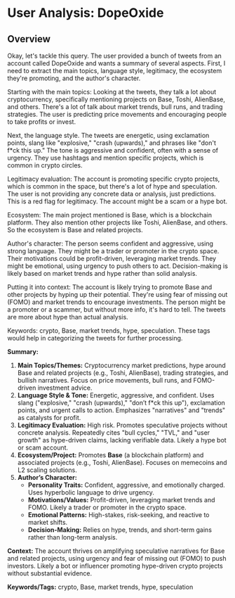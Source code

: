 # User Analysis: DopeOxide

## Overview

<think>
Okay, let's tackle this query. The user provided a bunch of tweets from an account called DopeOxide and wants a summary of several aspects. First, I need to extract the main topics, language style, legitimacy, the ecosystem they're promoting, and the author's character.

Starting with the main topics: Looking at the tweets, they talk a lot about cryptocurrency, specifically mentioning projects on Base, Toshi, AlienBase, and others. There's a lot of talk about market trends, bull runs, and trading strategies. The user is predicting price movements and encouraging people to take profits or invest.

Next, the language style. The tweets are energetic, using exclamation points, slang like "explosive," "crash (upwards)," and phrases like "don't f*ck this up." The tone is aggressive and confident, often with a sense of urgency. They use hashtags and mention specific projects, which is common in crypto circles.

Legitimacy evaluation: The account is promoting specific crypto projects, which is common in the space, but there's a lot of hype and speculation. The user is not providing any concrete data or analysis, just predictions. This is a red flag for legitimacy. The account might be a scam or a hype bot.

Ecosystem: The main project mentioned is Base, which is a blockchain platform. They also mention other projects like Toshi, AlienBase, and others. So the ecosystem is Base and related projects.

Author's character: The person seems confident and aggressive, using strong language. They might be a trader or promoter in the crypto space. Their motivations could be profit-driven, leveraging market trends. They might be emotional, using urgency to push others to act. Decision-making is likely based on market trends and hype rather than solid analysis.

Putting it into context: The account is likely trying to promote Base and other projects by hyping up their potential. They're using fear of missing out (FOMO) and market trends to encourage investments. The person might be a promoter or a scammer, but without more info, it's hard to tell. The tweets are more about hype than actual analysis.

Keywords: crypto, Base, market trends, hype, speculation. These tags would help in categorizing the tweets for further processing.
</think>

**Summary:**  
1. **Main Topics/Themes:** Cryptocurrency market predictions, hype around Base and related projects (e.g., Toshi, AlienBase), trading strategies, and bullish narratives. Focus on price movements, bull runs, and FOMO-driven investment advice.  
2. **Language Style & Tone:** Energetic, aggressive, and confident. Uses slang ("explosive," "crash (upwards)," "don’t f*ck this up"), exclamation points, and urgent calls to action. Emphasizes "narratives" and "trends" as catalysts for profit.  
3. **Legitimacy Evaluation:** High risk. Promotes speculative projects without concrete analysis. Repeatedly cites "bull cycles," "TVL," and "user growth" as hype-driven claims, lacking verifiable data. Likely a hype bot or scam account.  
4. **Ecosystem/Project:** Promotes **Base** (a blockchain platform) and associated projects (e.g., Toshi, AlienBase). Focuses on memecoins and L2 scaling solutions.  
5. **Author’s Character:**  
   - **Personality Traits:** Confident, aggressive, and emotionally charged. Uses hyperbolic language to drive urgency.  
   - **Motivations/Values:** Profit-driven, leveraging market trends and FOMO. Likely a trader or promoter in the crypto space.  
   - **Emotional Patterns:** High-stakes, risk-seeking, and reactive to market shifts.  
   - **Decision-Making:** Relies on hype, trends, and short-term gains rather than long-term analysis.  

**Context:** The account thrives on amplifying speculative narratives for Base and related projects, using urgency and fear of missing out (FOMO) to push investors. Likely a bot or influencer promoting hype-driven crypto projects without substantial evidence.  

**Keywords/Tags:** crypto, Base, market trends, hype, speculation